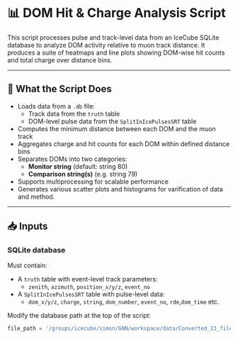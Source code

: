 # 📊 DOM Hit & Charge Analysis Script

This script processes pulse and track-level data from an IceCube SQLite database to analyze DOM activity relative to muon track distance. It produces a suite of heatmaps and line plots showing DOM-wise hit counts and total charge over distance bins.

---

## 🧠 What the Script Does

- Loads data from a `.db` file:
  - Track data from the `truth` table
  - DOM-level pulse data from the `SplitInIcePulsesSRT` table
- Computes the minimum distance between each DOM and the muon track
- Aggregates charge and hit counts for each DOM within defined distance bins
- Separates DOMs into two categories:
  - **Monitor string** (default: string 80)
  - **Comparison string(s)** (e.g. string 79)
- Supports multiprocessing for scalable performance
- Generates various scatter plots and histograms for varification of data and method.

---

## 📥 Inputs

### SQLite database

Must contain:
- A `truth` table with event-level track parameters:
  - `zenith`, `azimuth`, `position_x/y/z`, `event_no`
- A `SplitInIcePulsesSRT` table with pulse-level data:
  - `dom_x/y/z`, `charge`, `string`, `dom_number`, `event_no`, `rde`,`dom_time` etc.

Modify the database path at the top of the script:
```python
file_path = '/groups/icecube/simon/GNN/workspace/data/Converted_I3_file/2mill_stopping_muons.db'
